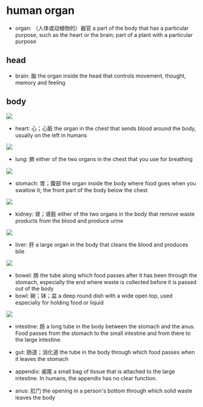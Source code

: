 # human organ

- organ: （人体或动植物的）器官 a part of the body that has a particular purpose, such as the heart or the brain; part of a plant with a particular purpose

## head

- brain: 脑 the organ inside the head that controls movement, thought, memory and feeling

## body

![](images/body_1.jpg)

- heart: 心；心脏 the organ in the chest that sends blood around the body, usually on the left in humans

![](images/heart.jpeg)

- lung: 肺 either of the two organs in the chest that you use for breathing

![](images/lung.jpg)

- stomach: 胃；腹部 the organ inside the body where food goes when you swallow it; the front part of the body below the chest

![](images/stomach.jpeg)

- kidney: 肾；肾脏 either of the two organs in the body that remove waste products from the blood and produce urine

![](images/kidney.jpg)

- liver: 肝 a large organ in the body that cleans the blood and produces bile

![](images/liver.jpg)

- bowel: 肠 the tube along which food passes after it has been through the stomach, especially the end where waste is collected before it is passed out of the body
- bowl: 碗；钵；盆 a deep round dish with a wide open top, used especially for holding food or liquid

![](images/bowel.jpg)

- intestine: 肠 a long tube in the body between the stomach and the anus. Food passes from the stomach to the small intestine and from there to the large intestine.
- gut: 肠道；消化道 the tube in the body through which food passes when it leaves the stomach

- appendix: 阑尾 a small bag of tissue that is attached to the large intestine. In humans, the appendix has no clear function.

- anus: 肛门 the opening in a person's bottom through which solid waste leaves the body
